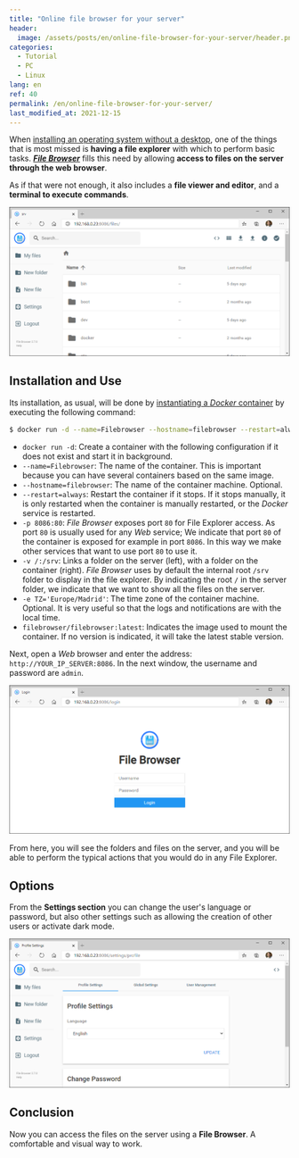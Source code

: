 ```yaml
---
title: "Online file browser for your server"
header:
  image: /assets/posts/en/online-file-browser-for-your-server/header.png
categories:
  - Tutorial
  - PC
  - Linux
lang: en
ref: 40
permalink: /en/online-file-browser-for-your-server/
last_modified_at: 2021-12-15
---
```


When [installing an operating system without a desktop](https://www.danielmartingonzalez.com/en/installing-debian-from-scratch/), one of the things that is most missed is **having a file explorer** with which to perform basic tasks. [**_File Browser_**](https://filebrowser.org/) fills this need by allowing **access to files on the server through the web browser**.

As if that were not enough, it also includes a **file viewer and editor**, and a **terminal to execute commands**.

![File Browser](/assets/posts/en/online-file-browser-for-your-server/file-browser.png)

## Installation and Use

Its installation, as usual, will be done by [instantiating a _Docker_ container](https://www.danielmartingonzalez.com/en/docker-and-portainer-in-debian/) by executing the following command:

```bash
$ docker run -d --name=Filebrowser --hostname=filebrowser --restart=always -p 8086:80 -v /:/srv -e TZ="Europe/Madrid" filebrowser/filebrowser:latest
```

- `docker run -d`: Create a container with the following configuration if it does not exist and start it in background.
- `--name=Filebrowser`: The name of the container. This is important because you can have several containers based on the same image.
- `--hostname=filebrowser`: The name of the container machine. Optional.
- `--restart=always`: Restart the container if it stops. If it stops manually, it is only restarted when the container is manually restarted, or the _Docker_ service is restarted.
- `-p 8086:80`: _File Browser_ exposes port `80` for File Explorer access. As port `80` is usually used for any _Web_ service; We indicate that port `80` of the container is exposed for example in port `8086`. In this way we make other services that want to use port `80` to use it.
- `-v /:/srv`: Links a folder on the server (left), with a folder on the container (right). _File Browser_ uses by default the internal root `/srv` folder to display in the file explorer. By indicating the root `/` in the server folder, we indicate that we want to show all the files on the server.
- `-e TZ='Europe/Madrid'`: The time zone of the container machine. Optional. It is very useful so that the logs and notifications are with the local time.
- `filebrowser/filebrowser:latest`: Indicates the image used to mount the container. If no version is indicated, it will take the latest stable version.

Next, open a _Web_ browser and enter the address: `http://YOUR_IP_SERVER:8086`. In the next window, the username and password are `admin`.

![File Browser - Login](/assets/posts/en/online-file-browser-for-your-server/file-browser-login.png)

From here, you will see the folders and files on the server, and you will be able to perform the typical actions that you would do in any File Explorer.

## Options

From the **Settings section** you can change the user's language or password, but also other settings such as allowing the creation of other users or activate dark mode.

![File Browser - Settings](/assets/posts/en/online-file-browser-for-your-server/file-browser-settings.png)

## Conclusion

Now you can access the files on the server using a **File Browser**. A comfortable and visual way to work.
